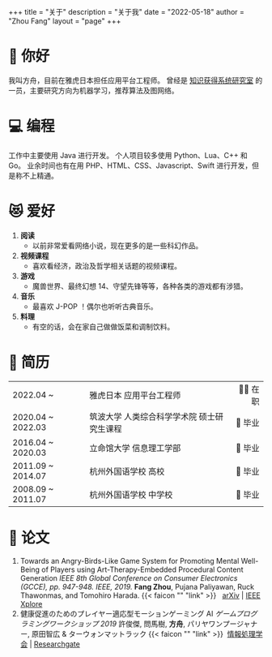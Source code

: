 +++
title = "关于"
description = "关于我"
date = "2022-05-18"
author = "Zhou Fang"
layout = "page"
+++
# 👋 你好
我叫方舟，目前在雅虎日本担任应用平台工程师。
曾经是 [知识获得系统研究室](https://kasys.slis.tsukuba.ac.jp/en/) 的一员，主要研究方向为机器学习，推荐算法及图网络。

# 💻 编程
工作中主要使用 Java 进行开发。
个人项目较多使用 Python、Lua、C++ 和 Go。
业余时间也有在用 PHP、HTML、CSS、Javascript、Swift 进行开发，但是称不上精通。

# 😻 爱好
1. **阅读**
   - 以前非常爱看网络小说，现在更多的是一些科幻作品。
2. **视频课程**
   - 喜欢看经济，政治及哲学相关话题的视频课程。
3. **游戏**
   - 魔兽世界、最终幻想 14、守望先锋等等，各种各类的游戏都有涉猎。
4. **音乐**
   - 最喜欢 J-POP ！偶尔也听听古典音乐。
5. **料理**
   - 有空的话，会在家自己做做饭菜和调制饮料。

# 🏫 简历

||||
| ---- | :---- | ----: |
| 2022.04 ~ | 雅虎日本 应用平台工程师 | 👨‍💻 在职 |
| 2020.04 ~ 2022.03 | 筑波大学 人类综合科学学术院 硕士研究生课程 | 🌻 毕业 |
| 2016.04 ~ 2020.03 | 立命馆大学 信息理工学部 | 🌻 毕业 |
| 2011.09 ~ 2014.07 | 杭州外国语学校 高校 | 🌻 毕业  |
| 2008.09 ~ 2011.07 | 杭州外国语学校 中学校 | 🌻 毕业  |

# 📃 论文
1. Towards an Angry-Birds-Like Game System for Promoting Mental Well-Being of Players using Art-Therapy-Embedded Procedural Content Generation
   _IEEE 8th Global Conference on Consumer Electronics (GCCE), pp. 947-948. IEEE, 2019._
   **Fang Zhou**, Pujana Paliyawan, Ruck Thawonmas, and Tomohiro Harada.
   {{< faicon "" "link" >}} &nbsp; [arXiv](https://arxiv.org/abs/1911.02695) | [IEEE Xplore](https://ieeexplore.ieee.org/abstract/document/9015247/)
2. 健康促進のためのプレイヤー適応型モーションゲーミング AI
   _ゲームプログラミングワークショップ 2019_
   許俊傑, 問馬樹, **方舟**, パリヤワンプージャナー, 原田智広 & ターウォンマットラック
   {{< faicon "" "link" >}} &nbsp;[情報処理学会](https://ipsj.ixsq.nii.ac.jp/ej/?action=pages_view_main&active_action=repository_view_main_item_detail&item_id=199999&item_no=1&page_id=13&block_id=8) | [Researchgate](https://www.researchgate.net/profile/Pujana_Paliyawan/publication/336564847_Player_Adaptive_Motion_Gaming_AI_for_Health_Promotion/links/5da5ef8aa6fdccdad545f62b/Player-Adaptive-Motion-Gaming-AI-for-Health-Promotion.pdf)